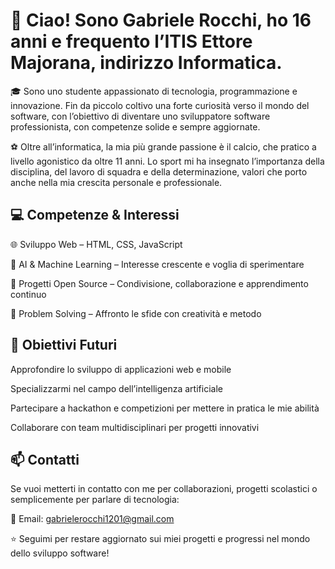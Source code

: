 # 👋 Ciao! Sono Gabriele Rocchi, ho 16 anni e frequento l’ITIS Ettore Majorana, indirizzo Informatica.
🎓 Sono uno studente appassionato di tecnologia, programmazione e innovazione. Fin da piccolo coltivo una forte curiosità verso il mondo del software, con l’obiettivo di diventare uno sviluppatore software professionista, con competenze solide e sempre aggiornate.

⚽️ Oltre all’informatica, la mia più grande passione è il calcio, che pratico a livello agonistico da oltre 11 anni. Lo sport mi ha insegnato l’importanza della disciplina, del lavoro di squadra e della determinazione, valori che porto anche nella mia crescita personale e professionale.


## 💻 Competenze & Interessi
🌐 Sviluppo Web – HTML, CSS, JavaScript 

🤖 AI & Machine Learning – Interesse crescente e voglia di sperimentare

📂 Progetti Open Source – Condivisione, collaborazione e apprendimento continuo

🔧 Problem Solving – Affronto le sfide con creatività e metodo


## 🎯 Obiettivi Futuri

Approfondire lo sviluppo di applicazioni web e mobile

Specializzarmi nel campo dell’intelligenza artificiale

Partecipare a hackathon e competizioni per mettere in pratica le mie abilità

Collaborare con team multidisciplinari per progetti innovativi


## 📫 Contatti
Se vuoi metterti in contatto con me per collaborazioni, progetti scolastici o semplicemente per parlare di tecnologia:

📧 Email: gabrielerocchi1201@gmail.com

⭐️ Seguimi per restare aggiornato sui miei progetti e progressi nel mondo dello sviluppo software!

